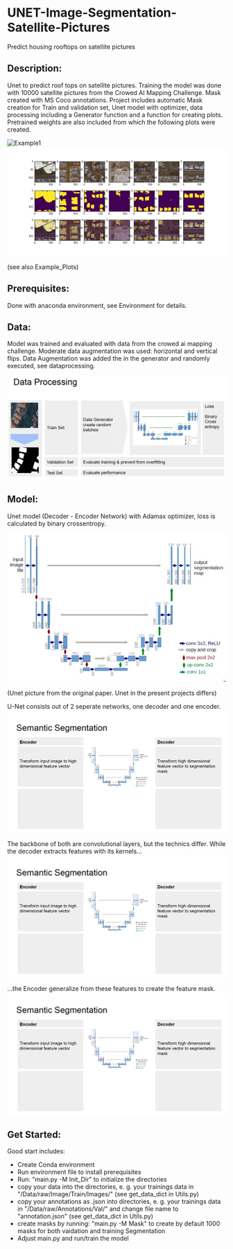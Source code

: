 # UNET-Image-Segmentation-Satellite-Pictures
Predict housing rooftops on satellite pictures


## Description:

Unet to predict roof tops on satellite pictures. Training the model was done with 10000 satellite pictures from the Crowed AI Mapping Challenge.
Mask created with MS Coco annotations. Project includes automatic Mask creation for Train and validation set, Unet model with optimizer, data processing including a Generator function and a function for creating plots. Pretrained weights are also included from which the following plots were created.

![Example1](https://github.com/RichardWie1and/UNET-Image-Segmentation-Satellite-Pictures/blob/master/Example_Plots/Test_Predict_13.jpg)
![Example2](Example_Plots/Test_Predict_9.jpg)

(see also Example_Plots)

## Prerequisites:

Done with anaconda environment, see Environment for details.

## Data:

Model was trained and evaluated with data from the crowed ai mapping challenge. Moderate data augmentation was used: horizontal and vertical flips.
Data Augmentation was added the in the generator and randomly executed, see dataprocessing.

![Data_Workflow](Data_Workflow.tiff)

## Model:

Unet model (Decoder - Encoder Network) with Adamax optimizer, loss is calculated by binary crossentropy.

![Example2](Example_Plots/u-net-architecture.jpg)

(Unet picture from the original paper. Unet in the present projects differs)

U-Net consists out of 2 seperate networks, one decoder and one encoder. 
![Example3](Description/Desc1.jpg)

The backbone of both are convolutional layers, but the technics differ. While the decoder extracts features with its kernels...
![Example3](Description/Desc1.jpg)

...the Encoder generalize from these features to create the feature mask.
![Example3](Description/Desc1.jpg)


## Get Started:

Good start includes:
* Create Conda environment
* Run environment file to install prerequisites
* Run: "main.py -M Init_Dir" to initialize the directories
* copy your data into the directories, e. g. your trainings data in "/Data/raw/Image/Train/Images/" (see get_data_dict in Utils.py)
* copy your annotations as .json into directories, e. g. your trainings data in "/Data/raw/Annotations/Val/" and change file name to "annotation.json" (see get_data_dict in Utils.py)
* create masks by running: "main.py -M Mask" to create by default 1000 masks for both vaidation and training Segmentation
* Adjust main.py and run/train the model
